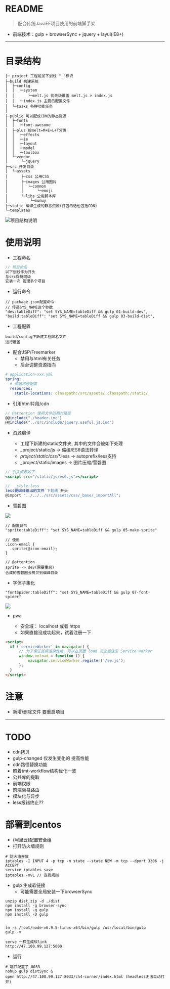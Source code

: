 # README

> 配合传统JavaEE项目使用的前端脚手架

- 前端技术：gulp + browserSync + jquery + layui(IE8+)

---

    
# 目录结构

```
├─_project 工程前加下划线 "_"标识
├─build 构建系统
│  ├─config
│  │  └─system 
│  │      └─melt.js 优先级覆盖 melt.js > index.js
│  │  └─index.js 主要的配置文件
│  └─tasks 各种功能任务
│  
├─public 可以配成CDN的静态资源
│  ├─fonts
│  │  ├─font-awesome
│  ├─plus 按melt=M+E+L+T分类
│  │  ├─effects
│  │  ├─ie
│  │  ├─layout
│  │  ├─model
│  │  └─toolbox
│  └─vendor
│      └─jquery
├─src 开发目录
│  └─assets
│      ├─css 公用CSS
│      ├─images 公用图片
│      │  └─common
│      │      └─emoji
│      └─libs 公用脚本库
│          └─mumuy
├─static 编译生成的静态资源(打包的话也包括CDN)
└─templates
```  

![项目结构说明](__doc/category.png)  

# 使用说明

- 工程命名
    
```js 
// 项目命名
以下划线作为开头
与src保持同级
安装一次 管理多个项目
```

- 运行命令

```shell
// package.json配置命令 
// 传递SYS_NAME这个参数
"dev:tableDiff": "set SYS_NAME=tableDiff && gulp 01-build-dev",
"build:tableDiff": "set SYS_NAME=tableDiff && gulp 03-build-dist",
```

- 工程配置

```
build/config下新建工程同名文件
进行覆盖
```

- 配合JSP/Freemarker
    - 禁用与html有关任务
    - 后台调整资源指向
    
```yml
# application-xxx.yml
spring:
  # 资源路径配置
  resources:
    static-locations: classpath:/src/assets/,classpath:/static/
```     

- 引用html片段/cdn 

```js
// @attention 使用文件的相对路径 
@@include("./header.inc")
@@include("../src/include/jquery.useful.js.inc")
```

- 资源编译

    - 工程下新建的static文件夹, 其中的文件会被如下处理
    - _project/static/js     -> 缩编/ES6语法转译
    - _project/static/css/_*.less -> autoprefix/less支持
    - _project/static/images -> 图片压缩/雪碧图
    
```jsx
// 引入资源如下 
<script src="/static/js/es6.js"></script>

//  _style.less
less要编译输出的文件`下划线`开头
@import "../../../src/assets/css/_base/_importAll";
```

- 雪碧图

![](__doc/how-to-use-sprite.png)    


```
// 配置命令
"sprite:tableDiff": "set SYS_NAME=tableDiff && gulp 05-make-sprite"

// 使用
.icon-email {
  .sprite(@icon-email);
}

// @attention
sprite -> dev(需要重启)
合成的雪碧图会拷贝到编译目录
```   

- 字体子集化

```
"fontSpider:tableDiff": "set SYS_NAME=tableDiff && gulp 07-font-spider"
```

![](__doc/how-to-use-font.png) 
    
- pwa

    - 安全域： localhost 或者 https
    - 如果直接没成功起来，试着注册一下

```html
<script>
  if ('serviceWorker' in navigator) {
      // 为了保证首屏渲染性能，可以在页面 load 完之后注册 Service Worker
      window.onload = function () {
          navigator.serviceWorker.register('/sw.js');
      };
  }
</script>
```


# 注意

- 新增/删除文件 要重启项目

---

# TODO

- cdn拷贝
- gulp-changed 仅发生变化的 提高性能
- cdn路径替换功能
- 照着tmt-workflow结构优化一波
- 公共库的提取
- 前端权限
- 前端简易路由
- 模块化与异步
- less报错终止??    

# 部署到centos

- (阿里云)配置安全组
- 打开防火墙规则

```shell 
# 防火墙开放
iptables -I INPUT 4 -p tcp -m state --state NEW -m tcp --dport 3306 -j ACCEPT
service iptables save
iptables -nvL // 查看规则
```

- gulp 生成软链接 
    - 可能需要全局安装一下browserSync

```shell
unzip dist.zip -d ./dist
npm install -g browser-sync
npm install -g gulp
npm install -D gulp


ln -s /root/node-v6.9.5-linux-x64/bin/gulp /usr/local/bin/gulp
gulp -v

serve 一样生成软link
http://47.100.99.127:5000
```

- 运行

```shell
# 端口配置了 8033
nohup gulp distSync &
open http://47.100.99.127:8033/ch4-corner/index.html (headless无法自动打开)
```
